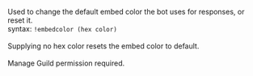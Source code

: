 Used to change the default embed color the bot uses for responses, or reset it.<br />
syntax: `!embedcolor (hex color)`<br />
<br />
Supplying no hex color resets the embed color to default.<br />
<br />
Manage Guild permission required.
